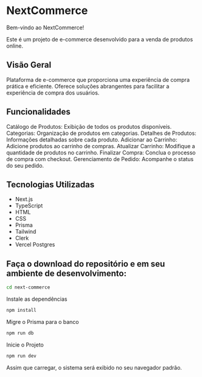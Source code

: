 # NextCommerce

Bem-vindo ao NextCommerce!

Este é um projeto de e-commerce desenvolvido para a venda de produtos online.

## Visão Geral

Plataforma de e-commerce que proporciona uma experiência de compra prática e eficiente. Oferece soluções abrangentes para facilitar a experiência de compra dos usuários.

## Funcionalidades

Catálogo de Produtos: Exibição de todos os produtos disponíveis.
Categorias: Organização de produtos em categorias.
Detalhes de Produtos: Informações detalhadas sobre cada produto.
Adicionar ao Carrinho: Adicione produtos ao carrinho de compras.
Atualizar Carrinho: Modifique a quantidade de produtos no carrinho.
Finalizar Compra: Conclua o processo de compra com checkout.
Gerenciamento de Pedido: Acompanhe o status do seu pedido.

## Tecnologias Utilizadas

- Next.js
- TypeScript
- HTML
- CSS
- Prisma
- Tailwind
- Clerk
- Vercel Postgres

## Faça o download do repositório e em seu ambiente de desenvolvimento:

```bash
cd next-commerce
```

Instale as dependências

```bash
npm install
```

Migre o Prisma para o banco

```bash
npm run db
```

Inicie o Projeto

```bash
npm run dev
```

Assim que carregar, o sistema será exibido no seu navegador padrão.
